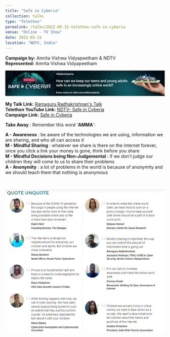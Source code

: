 ```yaml
---
title: "Safe in Cyberia"
collection: talks
type: "Telethon"
permalink: /talks/2022-05-15-telethon-safe-in-cyberia
venue: "Online - TV Show"
date: 2022-05-15
location: "NDTV, India"
---
```


**Campaign by:** Amrita Vishwa Vidyapeetham & NDTV <br/>
**Represented:** Amrita Vishwa Vidyapeetham <br/>

<p align="center">
  <img src="/images/safe-in-cyberia.png" width="1000"/>
</p>

**My Talk Link:** [Ramaguru Radhakrishnan's Talk](https://special.ndtv.com/safe-in-cyberia-99/video-detail/responsible-sharing-of-information-online-is-the-key-ramaguru-radhakrishnan-633106) <br/>
**Telethon YouTube Link:** [NDTV- Safe in Cyberia](https://youtu.be/lwzVDFfZ9H8) <br/>
**Campaign Link:** [Safe in Cyberia](https://special.ndtv.com/safe-in-cyberia-99/live-blog)

**Take Away** : Remember this word '**AMMA**':

**A - Awareness** : be aware of the technologies we are using, information we are sharing, and who all can access it <br/>
**M - Mindful Sharing** : whatever we share is there on the internet forever, once you click a link your money is gone, think before you share <br/>
**M - Mindful Decisions being Non-Judgemental** : if we don't judge our children they will come to us to share their problems <br/>
**A - Anonymity** : a lot of problems in the world is because of anonymity and we should teach them that nothing is anonymous <br/>

<br/> 

<p align="center">
  <img src="/images/Safe_in_Cyberia_Quote.png" width="900"/>
</p>
